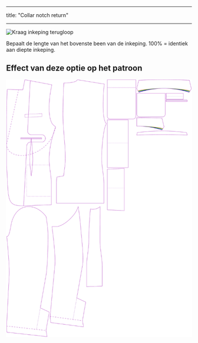 - - -
title: "Collar notch return"
- - -

![Kraag inkeping terugloop](collarnotchreturn.svg)

Bepaalt de lengte van het bovenste been van de inkeping. 100% = identiek aan diepte inkeping.

## Effect van deze optie op het patroon

![Deze afbeelding toont het effect van deze optie door meerdere varianten die een andere waarde hebben voor deze optie te vervangen](jaeger_collarnotchreturn_sample.svg "Effect of this option on the pattern")
